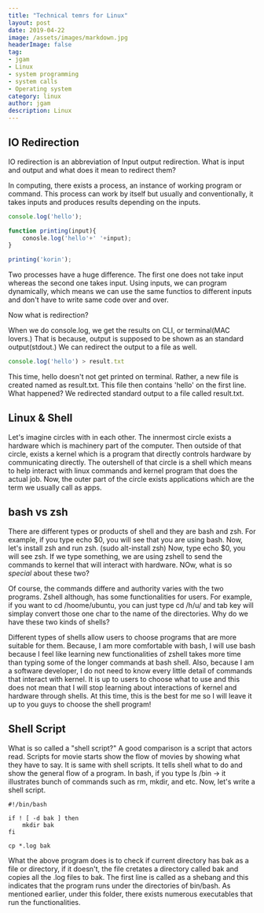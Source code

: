 ```yaml
---
title: "Technical temrs for Linux"
layout: post
date: 2019-04-22
image: /assets/images/markdown.jpg
headerImage: false
tag:
- jgam
- Linux
- system programming
- system calls
- Operating system
category: linux
author: jgam
description: Linux
---
```


## IO Redirection

IO redirection is an abbreviation of Input output redirection. What is input and output and what does it mean to redirect them?

In computing, there exists a process, an instance of working program or command. This process can work by itself but usually and conventionally, it takes inputs and produces results depending on the inputs.

```javascript
console.log('hello');
```

```javascript
function printing(input){
    conosle.log('hello'+' '+input);
}

printing('korin');
```

Two processes have a huge difference. The first one does not take input whereas the second one takes input. Using inputs, we can program dynamically, which means we can use the same functios to different inputs and don't have to write same code over and over.

Now what is redirection?

When we do console.log, we get the results on CLI, or terminal(MAC lovers.) That is because, output is supposed to be shown as an standard output(stdout.) We can redirect the output to a file as well.

```javascript
console.log('hello') > result.txt
```

This time, hello doesn't not get printed on terminal. Rather, a new file is created named as result.txt. This file then contains 'hello' on the first line. What happened? We redirected standard output to a file called result.txt.

## Linux & Shell

Let's imagine circles with in each other. The innermost circle exists a hardware which is machinery part of the computer. Then outside of that circle, exists a kernel which is a program that directly controls hardware by communicating directly. The outershell of that circle is a shell which means to help interact with linux commands and kernel program that does the actual job. Now, the outer part of the circle exists applications which are the term we usually call as apps.

## bash vs zsh

There are different types or products of shell and they are bash and zsh. For example, if you type echo $0, you will see that you are using bash. Now, let's install zsh and run zsh. (sudo alt-install zsh) Now, type echo $0, you will see zsh. If we type something, we are using zshell to send the commands to kernel that will interact with hardware. NOw, what is so *special* about these two?

Of course, the commands differe and authority varies with the two programs. Zshell although, has some functionalities for users. For example, if you want to cd /hoome/ubuntu, you can just type cd /h/u/ and tab key will simplay convert those one char to the name of the directories. Why do we have these two kinds of shells?

Different types of shells allow users to choose programs that are more suitable for them. Because, I am more comfortable with bash, I will use bash because I feel like learning new functionalities of zshell takes more time than typing some of the longer commands at bash shell. Also, because I am a software developer, I do not need to know every little detail of commands that interact with kernel. It is up to users to choose what to use and this does not mean that I will stop learning about interactions of kernel and hardware through shells. At this time, this is the best for me so I will leave it up to you guys to choose the shell program!

## Shell Script

What is so called a "shell script?" A good comparison is a script that actors read. Scripts for movie starts show the flow of movies by showing what they have to say. It is same with shell scripts. It tells shell what to do and show the general flow of a program. In bash, if you type ls /bin -> it illustrates bunch of commands such as rm, mkdir, and etc. Now, let's write a shell script.

```shell
#!/bin/bash

if ! [ -d bak ] then
    mkdir bak
fi

cp *.log bak
```

What the above program does is to check if current directory has bak as a file or directory, if it doesn't, the file cretates a directory called bak and copies all the .log files to bak. The first line is called as a shebang and this indicates that the program runs under the directories of bin/bash. As mentioned earlier, under this folder, there exists numerous executables that run the functionalities.